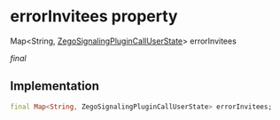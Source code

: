 


# errorInvitees property







Map&lt;String, [ZegoSignalingPluginCallUserState](../../zego_uikit_prebuilt_live_audio_room/ZegoSignalingPluginCallUserState.md)> errorInvitees
  
_<span class="feature">final</span>_






## Implementation

```dart
final Map<String, ZegoSignalingPluginCallUserState> errorInvitees;
```








